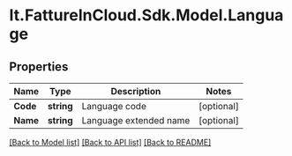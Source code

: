 # It.FattureInCloud.Sdk.Model.Language

## Properties

Name | Type | Description | Notes
------------ | ------------- | ------------- | -------------
**Code** | **string** | Language code | [optional] 
**Name** | **string** | Language extended name | [optional] 

[[Back to Model list]](../README.md#documentation-for-models) [[Back to API list]](../README.md#documentation-for-api-endpoints) [[Back to README]](../README.md)


